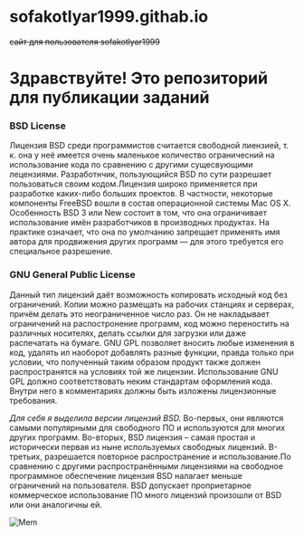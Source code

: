 # sofakotlyar1999.githab.io
~~сайт для пользователя sofakotlyar1999~~

# Здравствуйте! Это репозиторий для публикации заданий #

### BSD License ###
Лицензия BSD среди программистов считается свободной лиензией, т. к. она у неё имеется очень маленькое количество ограничесний на использование кода по сравнению с другими сущесвующими лецензиями. Разработнчик, пользующийся BSD по сути разрешает пользоваться своим кодом.Лицензия широко применяется при разработке каких-либо больших проектов. В частности, некоторые компоненты FreeBSD вошли в состав операционной системы Mac OS X. Особенность BSD 3 или  New состоит в том, что она ограничивает использование имён разработчиков в производных продуктах. На практике означает, что она по умолчанию запрещает применять имя автора для продвижения других программ — для этого требуется его специальное разрешение.

### GNU General Public License ###
Данный тип лицензий даёт возможность  копировать исходный код без  ограничений. Копии можно размещать на рабочих станциях и серверах, причём делать это неограниченное число раз. Он не накладывает ограничений на распостронение программ, код можно переностить на различных носителях, делать ссылки для загрузки или даже распечатать на бумаге. GNU GPL позволяет вносить любые изменения в код, удалять ил наоборот добавлять разные функции, правда только при условии, что полученный таким образом продукт также должен распространятся на условиях той же лицензии. Использование GNU GPL должно соответствовать неким стандартам оформления кода. Внутри него в комментариях должны быть изложены лицензионные требования.

*Для себя я выделила версии лицензий BSD.* Во-первых, они являются самыми популярными для свободного ПО и используются для многих других программ. Во-вторых, BSD лицензия – самая простая и исторически первая из ныне используемых свободных лицензий. В-третьих, разрешается повторное распространение и использование.По сравнению с другими распространёнными лицензиями на свободное программное обеспечение  лицензия BSD налагает меньше ограничений на пользователя. BSD допускает проприетарное коммерческое использование ПО
много лицензий произошли от BSD или они аналогичны ей. 

![Mem](http://img.1001mem.ru/posts/3614000/3613064.jpg "домашка")
